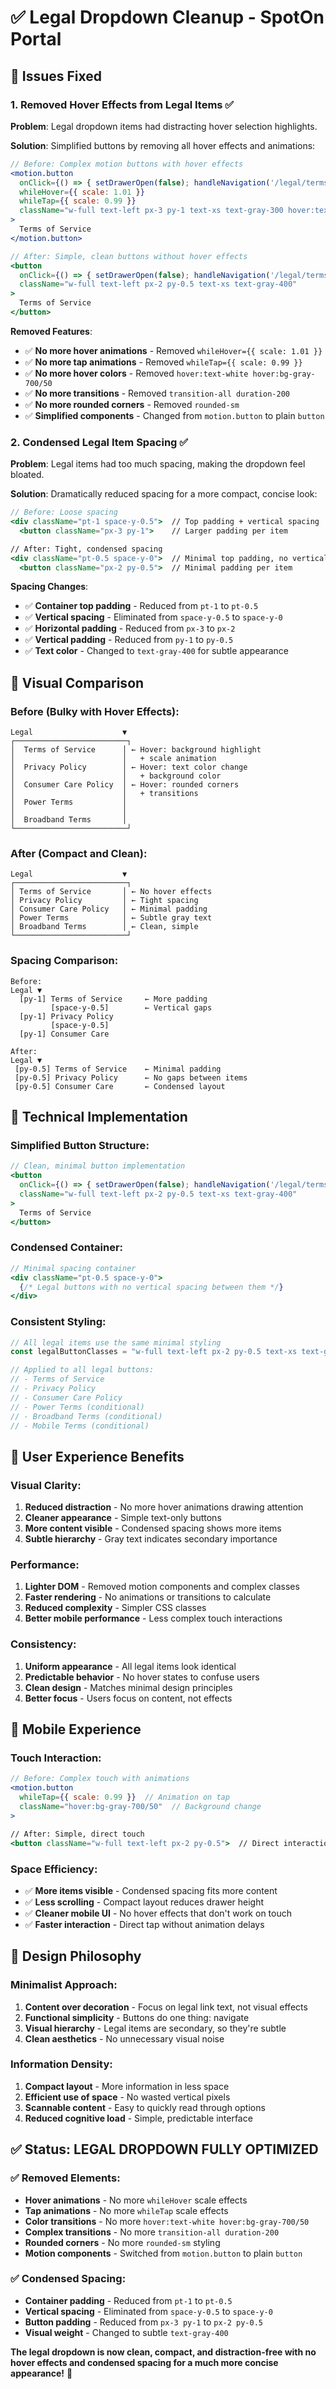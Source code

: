 # ✅ Legal Dropdown Cleanup - SpotOn Portal

## 🎯 **Issues Fixed**

### **1. Removed Hover Effects from Legal Items** ✅
**Problem**: Legal dropdown items had distracting hover selection highlights.

**Solution**: Simplified buttons by removing all hover effects and animations:

```jsx
// Before: Complex motion buttons with hover effects
<motion.button 
  onClick={() => { setDrawerOpen(false); handleNavigation('/legal/termsofservice'); }} 
  whileHover={{ scale: 1.01 }}
  whileTap={{ scale: 0.99 }}
  className="w-full text-left px-3 py-1 text-xs text-gray-300 hover:text-white hover:bg-gray-700/50 rounded-sm transition-all duration-200"
>
  Terms of Service
</motion.button>

// After: Simple, clean buttons without hover effects
<button 
  onClick={() => { setDrawerOpen(false); handleNavigation('/legal/termsofservice'); }} 
  className="w-full text-left px-2 py-0.5 text-xs text-gray-400"
>
  Terms of Service
</button>
```

**Removed Features**:
- ✅ **No more hover animations** - Removed `whileHover={{ scale: 1.01 }}`
- ✅ **No more tap animations** - Removed `whileTap={{ scale: 0.99 }}`
- ✅ **No more hover colors** - Removed `hover:text-white hover:bg-gray-700/50`
- ✅ **No more transitions** - Removed `transition-all duration-200`
- ✅ **No more rounded corners** - Removed `rounded-sm`
- ✅ **Simplified components** - Changed from `motion.button` to plain `button`

### **2. Condensed Legal Item Spacing** ✅
**Problem**: Legal items had too much spacing, making the dropdown feel bloated.

**Solution**: Dramatically reduced spacing for a more compact, concise look:

```jsx
// Before: Loose spacing
<div className="pt-1 space-y-0.5">  // Top padding + vertical spacing
  <button className="px-3 py-1">    // Larger padding per item

// After: Tight, condensed spacing
<div className="pt-0.5 space-y-0">  // Minimal top padding, no vertical spacing
  <button className="px-2 py-0.5">  // Minimal padding per item
```

**Spacing Changes**:
- ✅ **Container top padding** - Reduced from `pt-1` to `pt-0.5`
- ✅ **Vertical spacing** - Eliminated from `space-y-0.5` to `space-y-0`
- ✅ **Horizontal padding** - Reduced from `px-3` to `px-2`
- ✅ **Vertical padding** - Reduced from `py-1` to `py-0.5`
- ✅ **Text color** - Changed to `text-gray-400` for subtle appearance

## 🎨 **Visual Comparison**

### **Before (Bulky with Hover Effects)**:
```
Legal                    ▼
┌─────────────────────────┐
│  Terms of Service      │ ← Hover: background highlight
│                        │   + scale animation
│  Privacy Policy        │ ← Hover: text color change
│                        │   + background color
│  Consumer Care Policy  │ ← Hover: rounded corners
│                        │   + transitions
│  Power Terms           │
│                        │
│  Broadband Terms       │
└─────────────────────────┘
```

### **After (Compact and Clean)**:
```
Legal                    ▼
┌─────────────────────────┐
│ Terms of Service       │ ← No hover effects
│ Privacy Policy         │ ← Tight spacing
│ Consumer Care Policy   │ ← Minimal padding
│ Power Terms            │ ← Subtle gray text
│ Broadband Terms        │ ← Clean, simple
└─────────────────────────┘
```

### **Spacing Comparison**:
```
Before:
Legal ▼
  [py-1] Terms of Service     ← More padding
         [space-y-0.5]        ← Vertical gaps
  [py-1] Privacy Policy
         [space-y-0.5]
  [py-1] Consumer Care

After:
Legal ▼
 [py-0.5] Terms of Service    ← Minimal padding
 [py-0.5] Privacy Policy      ← No gaps between items
 [py-0.5] Consumer Care       ← Condensed layout
```

## 🔧 **Technical Implementation**

### **Simplified Button Structure**:
```jsx
// Clean, minimal button implementation
<button 
  onClick={() => { setDrawerOpen(false); handleNavigation('/legal/termsofservice'); }} 
  className="w-full text-left px-2 py-0.5 text-xs text-gray-400"
>
  Terms of Service
</button>
```

### **Condensed Container**:
```jsx
// Minimal spacing container
<div className="pt-0.5 space-y-0">
  {/* Legal buttons with no vertical spacing between them */}
</div>
```

### **Consistent Styling**:
```jsx
// All legal items use the same minimal styling
const legalButtonClasses = "w-full text-left px-2 py-0.5 text-xs text-gray-400";

// Applied to all legal buttons:
// - Terms of Service
// - Privacy Policy  
// - Consumer Care Policy
// - Power Terms (conditional)
// - Broadband Terms (conditional)
// - Mobile Terms (conditional)
```

## 🎯 **User Experience Benefits**

### **Visual Clarity**:
1. **Reduced distraction** - No more hover animations drawing attention
2. **Cleaner appearance** - Simple text-only buttons
3. **More content visible** - Condensed spacing shows more items
4. **Subtle hierarchy** - Gray text indicates secondary importance

### **Performance**:
1. **Lighter DOM** - Removed motion components and complex classes
2. **Faster rendering** - No animations or transitions to calculate
3. **Reduced complexity** - Simpler CSS classes
4. **Better mobile performance** - Less complex touch interactions

### **Consistency**:
1. **Uniform appearance** - All legal items look identical
2. **Predictable behavior** - No hover states to confuse users
3. **Clean design** - Matches minimal design principles
4. **Better focus** - Users focus on content, not effects

## 📱 **Mobile Experience**

### **Touch Interaction**:
```jsx
// Before: Complex touch with animations
<motion.button 
  whileTap={{ scale: 0.99 }}  // Animation on tap
  className="hover:bg-gray-700/50"  // Background change
>

// After: Simple, direct touch
<button className="w-full text-left px-2 py-0.5">  // Direct interaction
```

### **Space Efficiency**:
- ✅ **More items visible** - Condensed spacing fits more content
- ✅ **Less scrolling** - Compact layout reduces drawer height
- ✅ **Cleaner mobile UI** - No hover effects that don't work on touch
- ✅ **Faster interaction** - Direct tap without animation delays

## 🎨 **Design Philosophy**

### **Minimalist Approach**:
1. **Content over decoration** - Focus on legal link text, not visual effects
2. **Functional simplicity** - Buttons do one thing: navigate
3. **Visual hierarchy** - Legal items are secondary, so they're subtle
4. **Clean aesthetics** - No unnecessary visual noise

### **Information Density**:
1. **Compact layout** - More information in less space
2. **Efficient use of space** - No wasted vertical pixels
3. **Scannable content** - Easy to quickly read through options
4. **Reduced cognitive load** - Simple, predictable interface

## ✅ **Status: LEGAL DROPDOWN FULLY OPTIMIZED**

### **✅ Removed Elements**:
- **Hover animations** - No more `whileHover` scale effects
- **Tap animations** - No more `whileTap` scale effects  
- **Color transitions** - No more `hover:text-white hover:bg-gray-700/50`
- **Complex transitions** - No more `transition-all duration-200`
- **Rounded corners** - No more `rounded-sm` styling
- **Motion components** - Switched from `motion.button` to plain `button`

### **✅ Condensed Spacing**:
- **Container padding** - Reduced from `pt-1` to `pt-0.5`
- **Vertical spacing** - Eliminated from `space-y-0.5` to `space-y-0`
- **Button padding** - Reduced from `px-3 py-1` to `px-2 py-0.5`
- **Visual weight** - Changed to subtle `text-gray-400`

**The legal dropdown is now clean, compact, and distraction-free with no hover effects and condensed spacing for a much more concise appearance!** 🎉

